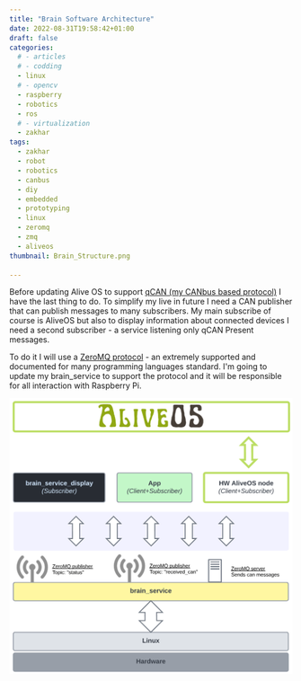 ```yaml
---
title: "Brain Software Architecture"
date: 2022-08-31T19:58:42+01:00
draft: false
categories:
  # - articles
  # - codding
  - linux
  # - opencv
  - raspberry
  - robotics
  - ros
  # - virtualization
  - zakhar
tags:
  - zakhar 
  - robot 
  - robotics 
  - canbus 
  - diy 
  - embedded 
  - prototyping 
  - linux
  - zeromq
  - zmq
  - aliveos 
thumbnail: Brain_Structure.png

---
```


Before updating Alive OS to support [qCAN (my CANbus based protocol)](https://zakhar-the-robot.github.io/doc/docs/communication-protocols/canbus/) I have the last thing to do. To simplify my live in future I need a CAN publisher that can publish messages to many subscribers. My main subscribe of course is AliveOS but also to display information about connected devices I need a second subscriber - a service listening only qCAN Present messages.

To do it I will use a [ZeroMQ protocol](https://zeromq.org/) - an extremely supported and documented for many programming languages standard. I'm going to update my brain_service to support the protocol and it will be responsible for all interaction with Raspberry Pi.

<!--more-->

![](Brain_Structure.png)

